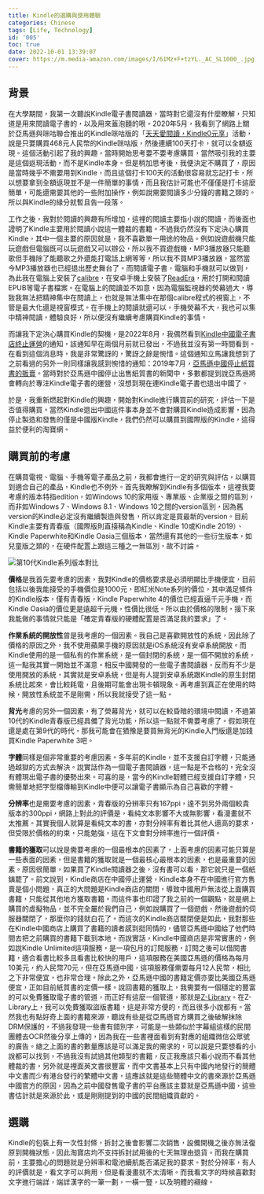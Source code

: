 ```yaml
---
title: Kindle的選購與使用體驗
categories: Chinese
tags: [Life, Technology]
id: '005'
toc: true
date: 2022-10-01 13:39:07
cover: https://m.media-amazon.com/images/I/61Mz+F+tzYL._AC_SL1000_.jpg
---
```

<div lang="zh-tw">

## 背景
在大學期間，我第一次聽說Kindle電子書閱讀器，當時對它還沒有什麼瞭解，只知道是用來閱讀電子書的，以及用來蓋泡麵的哏。2020年5月，我看到了網路上關於亞馬遜與咪咕聯合推出的Kindle咪咕版的「[天天愛閱讀，Kindle0元享](https://www.smzdm.com/p/21070787/)」活動，說是只要購買468元人民幣的Kindle咪咕版，然後連續100天打卡，就可以全額返現。這個活動引起了我的興趣，當時開始思考要不要考慮購買，當然吸引我的主要是這個返現活動，而不是Kindle本身。但是稍加思考後，我便決定不購買了，原因是當時幾乎不需要用到Kindle，而且這個打卡100天的活動很容易就忘記打卡，所以想要拿到全額返現並不是一件簡單的事情，而且我估計可能也不僅僅是打卡這麼簡單，可能還需要其他的一些附加操作，例如說需要閱讀多少分鐘的書籍之類的。所以與Kindle的緣分就暫且告一段落。

工作之後，我對於閱讀的興趣有所增加，這裡的閱讀主要指小說的閱讀，而後面也證明了Kindle主要用於閱讀小說這一體裁的書籍。不過我仍然沒有下定決心購買Kindle，其中一個主要的原因就是，我不喜歡單一用途的物品。例如說遊戲機只能玩遊戲但電腦既可以玩遊戲又可以辦公，所以我不買遊戲機，MP3播放器只能聽歌但手機除了能聽歌之外還能打電話上網等等，所以我不買MP3播放器，當然當今MP3播放器也已經退出歷史舞台了。而閱讀電子書，電腦和手機就可以做到，為此我在電腦上安裝了[calibre](https://calibre-ebook.com/)，在安卓手機上安裝了[ReadEra](https://readera.org/en/book-reader)，用於打開和閱讀EPUB等電子書檔案。在電腦上的閱讀並不如意，因為電腦監視器的熒幕過大，導致我無法把精神集中在閱讀上，也就是無法集中在那個calibre程式的視窗上，不管是最大化還是視窗模式。在手機上的閱讀就還可以，手機熒幕不大，我也可以集中精神閱讀，體驗良好，所以便沒有繼續考慮購買Kindle的事情。
<!-- MORE -->
而讓我下定決心購買Kindle的契機，是2022年8月，我偶然看到[Kindle中國電子書店終止運營](https://www.amazon.cn/b?node=2339201071)的通知，該通知早在兩個月前就已發出，不過我並沒有第一時間看到。在看到這個消息時，我是非常驚訝的，驚訝之餘是惋惜。這個通知立馬讓我想到了之前看過的另外一則同樣讓我感到惋惜的通知：2019年7月，[亞馬遜中國停止紙質書的販賣](https://www.thepaper.cn/newsDetail_forward_3984628)。當時對於亞馬遜中國停止出售紙質書的新聞中，多數都提到說亞馬遜將會轉向於專注Kindle電子書的運營，沒想到現在連Kindle電子書也退出中國了。

於是，我重新燃起對Kindle的興趣，開始對Kindle進行購買前的研究，評估一下是否值得購買。當然Kindle退出中國這件事本身並不會對購買Kindle造成影響，因為停止製造和發售的僅是中國版Kindle，我們仍然可以購買到國際版的Kindle，這得益於便利的淘寶網。

## 購買前的考慮
在購買電視、電腦、手機等電子產品之前，我都會進行一定的研究與評估，以購買到適合自己的產品，Kindle也不例外。首先我瞭解到Kindle有多個版本，這裡我要考慮的版本特指edition，如Windows 10的家用版、專業版、企業版之間的區別，而非如Windows 7、Windows 8.1、Windows 10之間的version區別，因為舊version的Kindle必定沒有繼續製造與發售，所以肯定是買最新的version。目前Kindle主要有青春版（國際版則直接稱為Kindle、Kindle 10或Kindle 2019）、Kindle Paperwhite和Kindle Oasia三個版本，當然還有其他的一些衍生版本，如兒童版之類的，在硬件配置上跟這三種之一無區別，故不討論。

![第10代Kindle系列版本對比](https://img30.360buyimg.com/sku/jfs/t1/173036/11/17821/189623/60dec934Eb577a042/ea1adee4dff3f716.jpg)

**價格**是我首先要考慮的因素，我對Kindle的價格要求是必須明顯比手機便宜，目前包括以後我能接受的手機價位是1000元，即紅米Note系列的價位，其中滿足條件的Kindle版本，僅有青春版，Kindle Paperwhite 4的價位已經直逼千元手機，而Kindle Oasia的價位更是遠超千元機，性價比很低。所以由於價格的限制，接下來我能做的事情就只能是「確定青春版的硬體配置是否滿足我的要求」了。

**作業系統的開放性**曾是我考慮的一個因素。我自己是喜歡開放性的系統，因此除了價格的原因之外，我不使用蘋果手機的原因就是iOS系統沒有安卓系統開放。而Kindle使用的是一個私有的作業系統，是一個封閉的系統，是一個不開放的系統，這一點我其實一開始並不滿意。相反中國開發的一些電子書閱讀器，反而有不少是使用開放的系統，其實就是安卓系統，但是有人提到安卓系統跟Kindle的原生封閉系統比起來，會比較耗電，且後期可能會出現卡頓現象。再考慮到真正在使用的時候，開放性系統並不是剛需，所以我就接受了這一點。

**背光**考慮的另外一個因素，有了熒幕背光，就可以在較昏暗的環境中閱讀，不過第10代的Kindle青春版已經具備了背光功能，所以這一點就不需要考慮了。假如現在還是處在第9代的時代，那我可能會在猶豫是要買無背光的Kindle入門版還是加錢買Kindle Paperwhite 3吧。

**字體**同樣是個非常重要的考慮因素。多年前的Kindle，並不支援自訂字體，只能通過越獄的方式去解決。說實話作為一個電子書閱讀器，這一點是不合格的，完全沒有體現出電子書的優勢出來。可喜的是，當今的Kindle韌體已經支援自訂字體，只需簡單地把字型檔傳輸到Kindle中便可以讓電子書顯示為自己喜歡的字體。

**分辨率**也是需要考慮的因素，青春版的分辨率只有167ppi，達不到另外兩個較貴版本的300ppi，網路上對此的評價是，看純文本影響不大或無影響，看漫畫就不太推薦。其實我個人就算是看純文本的書，亦對分辨率有着比其他人還高的要求，但受限於價格的約束，只能勉強，這在下文會對分辨率進行一個評價。

**書籍的獲取**可以說是需要考慮的一個最根本的因素了，上面考慮的因素可能只算是一些表面的因素，但是書籍的獲取就是一個最核心最根本的因素，也是最重要的因素。原因很簡單，如果買了Kindle閱讀器之後，沒有書可以看，那它就只是一個紙鎮罷了。前文說到，Kindle商店在中國停止運營，Kindle本身不在中國進行官方售賣是個小問題，真正的大問題是Kindle商店的關閉，導致中國用戶無法從上面購買書籍，只能從其他地方獲取書籍。而這件事也印證了我之前的一個觀點，就是網上購買的虛擬物品，並不完全屬於我們自己，例如說購買了一個遊戲，然後遊戲的伺服器關閉了，那麼你的錢就白花了。而這次的Kindle商店關閉便是如此，我對那些在Kindle中國商店上購買了書籍的讀者感到挺同情的，儘管亞馬遜中國給了他們時間去把之前購買的書籍下載到本地。而說實話，Kindle中國商店是非常實惠的，例如說Kindle Unlimited這項服務，是一項包月的訂閱服務，訂閱之後可以借閱書籍，適合看書比較多且看書比較快的用戶，這項服務在美國亞馬遜的價格為每月10美元，約人民幣70元，但在亞馬遜中國，這項服務僅需要每月12人民幣，相比之下非常便宜，也非常合理。除此之外，亞馬遜中國的書籍定價亦要比美國亞馬遜便宜，正如目前紙質書的定價一樣。說回書籍的獲取上，我需要有一個穩定的豐富的可以免費獲取電子書的管道，而正好有這麼一個管道，那就是[Z-Library](https://z-lib.org/)。在Z-Library上，我可以免費獲取盜版書籍，這是非常方便的，而且很多小說都有。當然我也有點好奇上面的書籍來源，聽說有些是從亞馬遜官方購買之後破解抹除DRM保護的，不過我發現一些書有錯別字，可能是一些類似於字幕組這樣的民間團體去OCR然後分享上傳的，因為我在一些書裡面看到有對應的組織微信公眾號的廣告。總之上面的書的數量應該是可以滿足我的需求的，可以說是只要想看的小說都可以找到，不過我沒有試過其他類型的書籍，反正我應該只看小說而不看其他體裁的書，另外就是裡面英文書很豐富，而中文書基本上只有中國內地發行的簡體中文書而少有港台發行的繁體中文書，這應該就是這些簡體中文的書來源於亞馬遜中國官方的原因，因為之前中國發售電子書的平台應該主要就是亞馬遜中國，這些書估計就是來源於此，或是剛剛提到的中國的民間組織貢獻的。


## 選購
Kindle的包裝上有一次性封條，拆封之後會影響二次銷售，設備開機之後亦無法復原到開機狀態，因此淘寶店均不支持拆封試用後的七天無理由退貨。而我在購買前，主要擔心的問題就是分辨率和電池續航能否滿足我的要求。對於分辨率，有人的評價就是，看文字可以夠用，但是看漫畫就不太清晰。而我看文字的時候喜歡對文字進行端詳，端詳漢字的一筆一劃，一橫一豎，以及明體的襯線。

</div>